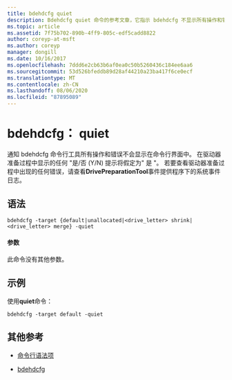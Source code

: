 ```yaml
---
title: bdehdcfg quiet
description: Bdehdcfg quiet 命令的参考文章，它指示 bdehdcfg 不显示所有操作和错误。
ms.topic: article
ms.assetid: 7f75b702-890b-4ff9-805c-edf5cadd8822
author: coreyp-at-msft
ms.author: coreyp
manager: dongill
ms.date: 10/16/2017
ms.openlocfilehash: 7ddd6e2cb63b6af0ea0c50b5260436c184ee6aa6
ms.sourcegitcommit: 53d526bfeddb89d28af44210a23ba417f6ce0ecf
ms.translationtype: MT
ms.contentlocale: zh-CN
ms.lasthandoff: 08/06/2020
ms.locfileid: "87895089"
---
```

# <a name="bdehdcfg-quiet"></a>bdehdcfg： quiet

通知 bdehdcfg 命令行工具所有操作和错误不会显示在命令行界面中。 在驱动器准备过程中显示的任何 "是/否 (Y/N) 提示将假定为" 是 "。 若要查看驱动器准备过程中出现的任何错误，请查看**DrivePreparationTool**事件提供程序下的系统事件日志。

## <a name="syntax"></a>语法

```
bdehdcfg -target {default|unallocated|<drive_letter> shrink|<drive_letter> merge} -quiet
```

#### <a name="parameters"></a>参数

此命令没有其他参数。

## <a name="examples"></a>示例

使用**quiet**命令：

```
bdehdcfg -target default -quiet
```

## <a name="additional-references"></a>其他参考

- [命令行语法项](command-line-syntax-key.md)

- [bdehdcfg](bdehdcfg.md)
